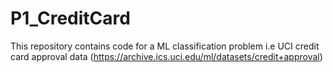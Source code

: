 # P1_CreditCard

This repository contains code for a ML classification problem i.e UCI credit card approval data (https://archive.ics.uci.edu/ml/datasets/credit+approval)


